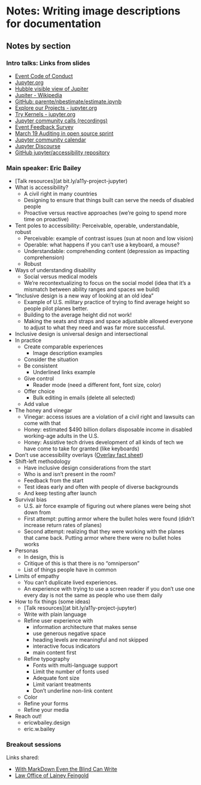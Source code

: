 # Notes: Writing image descriptions for documentation

## Notes by section

### Intro talks: Links from slides
- [Event Code of Conduct](https://jupyter.org/governance/conduct/code_of_conduct.html)
- [Jupyter.org](https://jupyter.org/)
- [Hubble visible view of Jupiter](https://commons.wikimedia.org/wiki/File:Hubble_Visible_View_of_Jupiter.jpg)
- [Jupiter - Wikipedia](https://en.wikipedia.org/wiki/Jupiter)
- [GitHub: parente/nbestimate/estimate.ipynb](https://github.com/parente/nbestimate/blob/master/estimate.ipynb)
- [Explore our Projects - jupyter.org](https://jupyter.org/community#explore-our-projects)
- [Try Kernels - jupyter.org](https://jupyter.org/try#kernels)
- [Jupyter community calls (recordings)](https://www.youtube.com/playlist?list=PLUrHeD2K9Cmkoamm4NjLmvXC4Y6E1o8SP)
- [Event Feedback Survey](https://forms.gle/tCHwaUL65TRu185R8)
- [March 19 Auditing in open source sprint](https://hopin.com/events/jupyter-accessibility-workshop-auditing-in-open-source)
- [Jupyter community calendar](https://docs.jupyter.org/en/latest/community/content-community.html#jupyter-community-meetings)
- [Jupyter Discourse](https://discourse.jupyter.org/c/special-topics/accessibility/29)
- [GitHub jupyter/accessibility repository](https://github.com/jupyter/accessibility/)

### Main speaker: Eric Bailey

- [Talk resources](at bit.ly/a11y-project-jupyter)
- What is accessibility?
     - A civil right in many countries
     - Designing to ensure that things built can serve the needs of disabled people
     - Proactive versus reactive approaches (we’re going to spend more time on proactive)
- Tent poles to accessibility: Perceivable, operable, understandable, robust
     - Perceivable: example of contrast issues (sun at noon and low vision)
     - Operable: what happens if you can’t use a keyboard, a mouse?
     - Understandable: comprehending content (depression as impacting comprehension)
     - Robust
- Ways of understanding disability
     - Social versus medical models
     - We’re recontextualizing to focus on the social model (idea that it’s a mismatch between ability ranges and spaces we build)
- “Inclusive design is a new way of looking at an old idea”
     - Example of U.S. military practice of trying to find average height so people pilot planes better.
     - Building to the average height did not work!
     - Making the seats and straps and space adjustable allowed everyone to adjust to what they need and was far more successful.
- Inclusive design is universal design and intersectional 
- In practice
     - Create comparable experiences
          - Image description examples
     - Consider the situation
     - Be consistent
          - Underlined links example
     - Give control
          - Reader mode (need a different font, font size, color)
     - Offer choice
          - Bulk editing in emails (delete all selected)
     - Add value
- The honey and vinegar
     - Vinegar: access issues are a violation of a civil right and lawsuits can come with that
     - Honey: estimated $490 billion dollars disposable income in disabled working-age adults in the U.S.
     - Honey: Assistive tech drives development of all kinds of tech we have come to take for granted (like keyboards)
- Don’t use accessibility overlays ([Overlay fact sheet](https://overlayfactsheet.com/))
- Shift-left methodology
     - Have inclusive design considerations from the start
     - Who is and isn’t present in the room?
     - Feedback from the start
     - Test ideas early and often with people of diverse backgrounds
     - And keep testing after launch
- Survival bias
     - U.S. air force example of figuring out where planes were being shot down from
     - First attempt: putting armor where the bullet holes were found (didn’t increase return rates of planes)
     - Second attempt: realizing that they were working with the planes that came back. Putting armor where there were no bullet holes works
- Personas
     - In design, this is 
     - Critique of this is that there is no “omniperson”
     - List of things people have in common
- Limits of empathy
     - You can’t duplicate lived experiences.
     - An experience with trying to use a screen reader if you don’t use one every day is not the same as people who use them daily
- How to fix things (some ideas)
     - [Talk resources](at bit.ly/a11y-project-jupyter)
     - Write with plain language
     - Refine user experience with
          - information architecture that makes sense
          - use generous negative space
          - heading levels are meaningful and not skipped
          - interactive focus indicators
          - main content first
    - Refine typography
         - Fonts with multi-language support
         - Limit the number of fonts used
         - Adequate font size
         - Limit variant treatments
         - Don’t underline non-link content 
     - Color
     - Refine your forms
     - Refine your media
- Reach out!
     - ericwbailey.design
     - eric.w.bailey

### Breakout sessions

Links shared: 
- [With MarkDown Even the Blind Can Write](tidbits.com/2013/06/18/with-markdown-even-the-blind-can-write/)
- [Law Office of Lainey Feingold](https://www.lflegal.com/)
